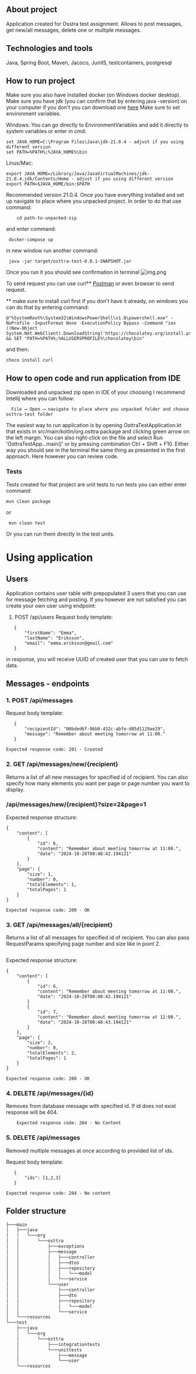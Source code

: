 ## About project

Application created for Osstra test assignment. Allows to post messages, 
get new/all messages, 
delete one or multiple messages.

## Technologies and tools

Java, Spring Boot, Maven, Jacoco, Junit5, testcontainers, postgresql

## How to run project
Make sure you also have installed docker (on Windows docker desktop).
Make sure you have jdk (you can confirm that by entering java -version) 
on your computer if you don't you can download one [here](https://www.oracle.com/java/technologies/downloads/#java21)
Make sure to set environment variables.

Windows:
You can go directly to EnvironmentVariables and add it directly to system variables or enter in cmd:

```
set JAVA_HOME=C:\Program Files\Java\jdk-21.0.4 - adjust if you using different version
set PATH=%PATH%;%JAVA_HOME%\bin
```

Linux/Mac:

```
export JAVA_HOME=/Library/Java/JavaVirtualMachines/jdk-21.0.4.jdk/Contents/Home - adjust if you using different version
export PATH=$JAVA_HOME/bin:$PATH
```

Recommended version 21.0.4.
Once you have everything installed and set up
navigate to place where you unpacked project.
In order to do that use command:

```
    cd path-to-unpacked-zip
```

and enter command:

```
 docker-compose up
```
in new window run another command:
```
 java -jar target/osttra-test-0.0.1-SNAPSHOT.jar
```

Once you run it you should see confirmation in terminal
![img.png](img.png)

To send request you can use curl** [Postman](https://www.postman.com/) or even browser to send request.

** make sure to install curl first if you don't have it already, on windows
you can do that by entering command:

```
@"%SystemRoot%\System32\WindowsPowerShell\v1.0\powershell.exe" -NoProfile -InputFormat None -ExecutionPolicy Bypass -Command "iex ((New-Object System.Net.WebClient).DownloadString('https://chocolatey.org/install.ps1'))" && SET "PATH=%PATH%;%ALLUSERSPROFILE%\chocolatey\bin"
```

and then:

```
choco install curl
```

## How to open code and run application from IDE

Downloaded and unpacked zip open in IDE of your choosing I recommend Intellij where you can follow:

```
  File ⟶ Open ⟶ navigate to place where you unpacked folder and choose osttra-test folder
```

The easiest way to run application is by opening OsttraTestApplication.kt
that exists in src/main/kotlin/org.osttra package and clicking
green arrow on the left margin.
You can also right-click on the file and select Run 'OsttraTestApp...main()'
or by pressing combination Ctrl + Shift + F10.
Either way you should see in the terminal the same thing as presented in the first approach.
Here however you can review code.

### Tests

Tests created for that project are unit tests to run tests you can either enter command:

```
mvn clean package
```

or

```
 mvn clean test
```

Or you can run them directly in the test units.

# Using application

## Users 

Application contains user table with prepopulated 3 users that you can use for message fetching and posting.
If you however are not satisfied you can create your own user using endpoint:

1. POST /api/users
   Request body template:

 ```
    {
        "firstName": "Emma",
        "lastName": "Eriksson",
        "email": "emma.eriksson@gmail.com"
    }
```

in response, you will receive UUID of created user that you can use to fetch data.

## Messages - endpoints

### 1. POST /api/messages

Request body template:

 ```
    {
        "recipientId": "00bded6f-96b0-432c-abfe-d85d1129ae29", 
        "message": "Remember about meeting tomorrow at 11:00."
    }
```

    Expected response code: 201 - Created

### 2. GET /api/messages/new/{recipient}

Returns a list of all new messages for specified id of recipient.
You can also specify how many elements you want per page or page number you want to display.
### /api/messages/new/{recipient}?size=2&page=1
Expected response structure:

```
{
    "content": [
        {
            "id": 6,
            "content": "Remember about meeting tomorrow at 11:00.",
            "date": "2024-10-28T00:48:42.194121"
        }
    ],
    "page": {
        "size": 1,
        "number": 0,
        "totalElements": 1,
        "totalPages": 1
    }
}
```

    Expected response code: 200 - OK

### 3. GET /api/messages/all/{recipient}
   Returns a list of all messages for specified id of recipient.
   You can also pass RequestParams specifying page number and size like in point 2. 
   ```
   
   ```
   Expected response structure:

```
{
    "content": [
        {
            "id": 6,
            "content": "Remember about meeting tomorrow at 11:00.",
            "date": "2024-10-28T00:48:42.194121"
        }
        {
            "id": 7,
            "content": "Remember about meeting tomorrow at 12:00.",
            "date": "2024-10-28T00:48:43.194121"
        }
    ],
    "page": {
        "size": 2,
        "number": 0,
        "totalElements": 2,
        "totalPages": 1
    }
}
```

    Expected response code: 200 - OK

### 4. DELETE /api/messages/{id}
   Removes from database message with specified id. 
   If id does not exist response will be 404.

```
    Expected response code: 204 - No Content
```
### 5. DELETE /api/messages

   Removed multiple messages at once according to provided list of ids.

Request body template:

 ```
    {
        "ids": [1,2,3]
    }
```

    Expected response code: 204 - No content


## Folder structure

```bash
├───main
│   ├───java
│   │   └───org
│   │       └───osttra
│   │           ├───exceptions
│   │           ├───message
│   │           │   ├───controller
│   │           │   ├───dtos
│   │           │   ├───repository
│   │           │   │   └───model
│   │           │   └───service
│   │           └───user
│   │               ├───controller
│   │               ├───dto
│   │               ├───repository
│   │               │   └───model
│   │               └───service
│   └───resources
└───test
    ├───java
    │   └───org
    │       └───osttra
    │           ├───integrationtests
    │           └───unittests
    │               ├───message
    │               └───user
    └───resources

```

